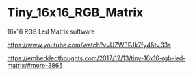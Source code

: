 # Tiny_16x16_RGB_Matrix
16x16 RGB Led Matrix software

https://www.youtube.com/watch?v=UZW3PJk7fy4&t=33s

https://embeddedthoughts.com/2017/12/13/tiny-16x16-rgb-led-matrix/#more-3865
